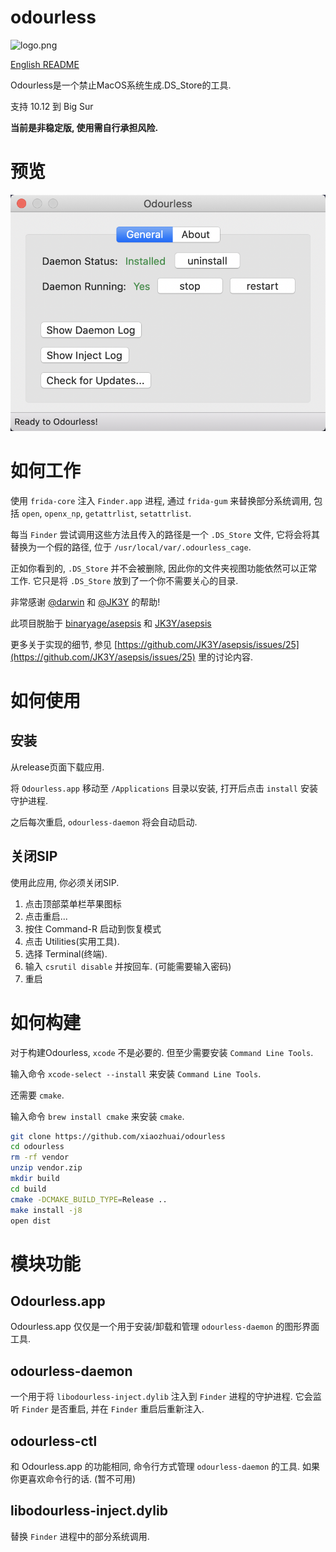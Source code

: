 # odourless

![logo.png](logo.png)

[English README](README.md)

Odourless是一个禁止MacOS系统生成.DS_Store的工具. 

支持 10.12 到 Big Sur

**当前是非稳定版, 使用需自行承担风险.**

# 预览
![preview.png](preview.png)

# 如何工作

使用 `frida-core` 注入 `Finder.app` 进程, 通过 `frida-gum` 来替换部分系统调用, 包括 `open`, `openx_np`, `getattrlist`, `setattrlist`.

每当 `Finder` 尝试调用这些方法且传入的路径是一个 `.DS_Store` 文件, 它将会将其替换为一个假的路径, 位于 `/usr/local/var/.odourless_cage`.

正如你看到的, `.DS_Store` 并不会被删除, 因此你的文件夹视图功能依然可以正常工作. 它只是将 `.DS_Store` 放到了一个你不需要关心的目录.

非常感谢 [@darwin](https://github.com/darwin) 和 [@JK3Y](https://github.com/JK3Y) 的帮助!

此项目脱胎于 [binaryage/asepsis](https://github.com/binaryage/asepsis) 和 [JK3Y/asepsis](https://github.com/JK3Y/asepsis)

更多关于实现的细节, 参见 [https://github.com/JK3Y/asepsis/issues/25](https://github.com/JK3Y/asepsis/issues/25) 里的讨论内容.

# 如何使用

## 安装

从release页面下载应用.

将 `Odourless.app` 移动至 `/Applications` 目录以安装, 打开后点击 `install` 安装守护进程.

之后每次重启, `odourless-daemon` 将会自动启动.

## 关闭SIP

使用此应用, 你必须关闭SIP.

1. 点击顶部菜单栏苹果图标
2. 点击重启...
3. 按住 Command-R 启动到恢复模式
4. 点击 Utilities(实用工具).
5. 选择 Terminal(终端).
6. 输入 `csrutil disable` 并按回车. (可能需要输入密码)
7. 重启

# 如何构建

对于构建Odourless, `xcode` 不是必要的. 但至少需要安装 `Command Line Tools`. 

输入命令 `xcode-select --install` 来安装 `Command Line Tools`.

还需要 `cmake`.

输入命令 `brew install cmake` 来安装 `cmake`.

```bash
git clone https://github.com/xiaozhuai/odourless
cd odourless
rm -rf vendor
unzip vendor.zip
mkdir build
cd build
cmake -DCMAKE_BUILD_TYPE=Release ..
make install -j8
open dist
```

# 模块功能

## Odourless.app

Odourless.app 仅仅是一个用于安装/卸载和管理 `odourless-daemon` 的图形界面工具.

## odourless-daemon

一个用于将 `libodourless-inject.dylib` 注入到 `Finder` 进程的守护进程.
它会监听 `Finder` 是否重启, 并在 `Finder` 重启后重新注入.

## odourless-ctl

和 Odourless.app 的功能相同, 命令行方式管理 `odourless-daemon` 的工具. 如果你更喜欢命令行的话. (暂不可用)

## libodourless-inject.dylib

替换 `Finder` 进程中的部分系统调用.
